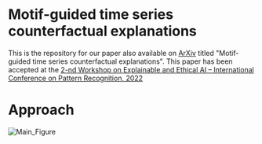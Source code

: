 # Motif-guided time series counterfactual explanations
This is the repository for our paper also available on [ArXiv](https://arxiv.org/pdf/2211.04411.pdf)
 titled "Motif-guided time series counterfactual explanations". This paper has been accepted at the [2-nd Workshop on Explainable and Ethical AI – International Conference on Pattern Recognition, 2022](https://xaie-icpr.labri.fr/#Paper_submission)

# Approach
![Main_Figure](Motif-guided-counterfactual-explanation/main_fig.png)



